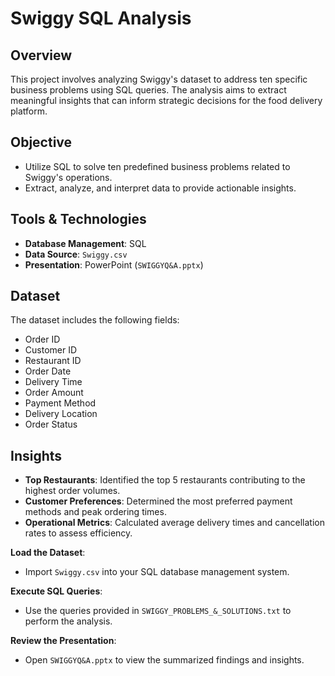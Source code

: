 # Swiggy SQL Analysis

## Overview

This project involves analyzing Swiggy's dataset to address ten specific business problems using SQL queries. The analysis aims to extract meaningful insights that can inform strategic decisions for the food delivery platform.

## Objective

- Utilize SQL to solve ten predefined business problems related to Swiggy's operations.
- Extract, analyze, and interpret data to provide actionable insights.

## Tools & Technologies

- **Database Management**: SQL
- **Data Source**: `Swiggy.csv`
- **Presentation**: PowerPoint (`SWIGGYQ&A.pptx`)

## Dataset

The dataset includes the following fields:

- Order ID
- Customer ID
- Restaurant ID
- Order Date
- Delivery Time
- Order Amount
- Payment Method
- Delivery Location
- Order Status

## Insights

- **Top Restaurants**: Identified the top 5 restaurants contributing to the highest order volumes.
- **Customer Preferences**: Determined the most preferred payment methods and peak ordering times.
- **Operational Metrics**: Calculated average delivery times and cancellation rates to assess efficiency.

**Load the Dataset**:
   - Import `Swiggy.csv` into your SQL database management system.

 **Execute SQL Queries**:
   - Use the queries provided in `SWIGGY_PROBLEMS_&_SOLUTIONS.txt` to perform the analysis.

 **Review the Presentation**:
   - Open `SWIGGYQ&A.pptx` to view the summarized findings and insights.
